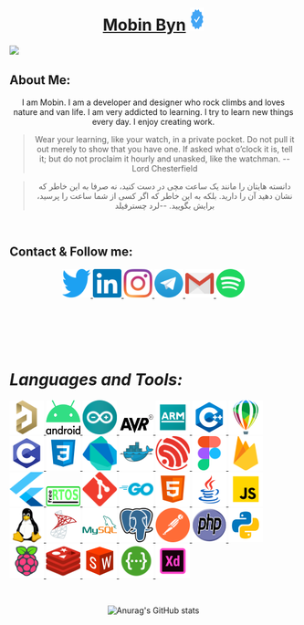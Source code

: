 <h1 align="center">
	<a href="https://github.com/mobinbyn">Mobin Byn</a> 
	<img src="logo/verification.svg" alt="android" width="25" height="40"/>
</h1> 

[![](https://visitcount.itsvg.in/api?id=mobinbyn&icon=0&color=0)](https://visitcount.itsvg.in)

## About Me:
<div align="center">
<p>
	I am Mobin. I am a developer and designer who rock climbs and loves nature and van life. I am very addicted to learning. I try to learn new things every day. I enjoy creating work.
</p>

> Wear your learning, like your watch, in a private pocket. Do not pull it out merely to show that you have one. If asked what o’clock it is, tell it; but do not proclaim it hourly and unasked, like the watchman.
> -- Lord Chesterfield

>دانسته هایتان را مانند یک ساعت مچی در دست کنید، نه صرفا به این خاطر که نشان دهید آن را دارید. بلکه به این خاطر که اگر کسی از شما ساعت را پرسید، برایش بگویید.
>--لرد چسترفیلد

</div>
<br>

## Contact & Follow me:
<div align="center">
		<a href="https://twitter.com/moubin_byn" target="_blank" rel="noreferrer"> 
			<img src="logo/twitter.svg" alt="twitter" width="50" height="50"/> 
		</a>
		<a href="https://www.linkedin.com/in/mobin-babaeian/" target="_blank" rel="noreferrer"> 
			<img src="logo/linkedin.svg" alt="linkedin" width="50" height="50"/> 
		</a>
		<a href="https://www.instagram.com/mobin.byn/" target="_blank" rel="noreferrer"> 
			<img src="logo/instagram.svg" alt="instagram" width="50" height="50"/> 
		</a>
		<a href="https://t.me/mobin_byn" target="_blank" rel="noreferrer"> 
			<img src="logo/telegram.svg" alt="telegram" width="50" height="50"/> 
		</a>
		<a href="mobin.byn@gmail.com" target="_blank" rel="noreferrer"> 
			<img src="logo/gmail.svg" alt="email" width="50" height="50"/> 
		</a>
		<a href="https://open.spotify.com/user/pbk6x85dzjyf2yvwpqnl8evv6?si=jlMTgBnRQQyOd9XPYEK7iw" target="_blank" rel="noreferrer"> 
			<img src="logo/spotify.svg" alt="spotify" width="50" height="50"/> 
		</a>
	</div>
<br><br><br><br><br>

# ***Languages and Tools:***
<p align="left"> 
	<a href="https://www.altium.com/" target="_blank" rel="noreferrer"> <img src="logo/altium-designer.png" alt="altium" width="60" height="60"/>	</a>
	<a href="https://developer.android.com/" target="_blank" rel="noreferrer"> <img src="logo/android.svg" alt="android" width="60" height="60"/> </a>
	<a href="https://www.arduino.cc/" target="_blank" rel="noreferrer"> <img src="logo/arduino.svg" alt="arduino" width="60" height="60"/> </a>
	<a href="https://www.microchip.com/" target="_blank" rel="noreferrer"> <img src="logo/avr.svg" alt="avr" width="60" height="35"/> </a>
	<a href="https://www.arm.com/" target="_blank" rel="noreferrer"> <img src="logo/arm-logo.svg" alt="arm" width="60" height="60"/> </a>
	<a href="https://www.w3schools.com/cpp/" target="_blank" rel="noreferrer"> <img src="logo/c++.svg" alt="c++" width="60" height="60"/> </a>
	<a href="https://www.coreldraw.com/" target="_blank" rel="noreferrer"> <img src="logo/coreldraw.svg" alt="coreldraw" width="60" height="60"/> </a>
	<a href="https://www.cprogramming.com/" target="_blank" rel="noreferrer"> <img src="logo/c-programming.svg" alt="c-programming" width="60" height="60"/> </a>
	<a href="https://www.w3schools.com/css/" target="_blank" rel="noreferrer"> <img src="logo/css3.svg" alt="css3" width="60" height="60"/> </a>
	<a href="https://www.dart.dev/" target="_blank" rel="noreferrer"> <img src="logo/dartlang.svg" alt="dart" width="60" height="60"/> </a>
	<a href="https://www.docker.com/" target="_blank" rel="noreferrer"> <img src="logo/docker.svg" alt="docker" width="60" height="60"/> </a>
	<a href="https://www.espressif.com/" target="_blank" rel="noreferrer"> <img src="logo/espressif.png" alt="esp" width="60" height="60"/> </a>
	<a href="https://www.figma.com/" target="_blank" rel="noreferrer"> <img src="logo/figma.svg" alt="figma" width="60" height="60"/> </a>
	<a href="https://www.firebase.google.com/" target="_blank" rel="noreferrer"> <img src="logo/firebase.svg" alt="firebase" width="60" height="60"/> </a>
	<a href="https://www.flutter.dev/" target="_blank" rel="noreferrer"> <img src="logo/flutter.svg" alt="flutter" width="60" height="60"/> </a>
	<a href="https://www.freertos.org/" target="_blank" rel="noreferrer"> <img src="logo/FreeRTOS.svg" alt="FreeRtos" width="60" height="35"/> </a>
	<a href="https://git-scm.com/" target="_blank" rel="noreferrer"> <img src="logo/git-scm.svg" alt="git" width="60" height="60"/> </a>
	<a href="https://go.dev/" target="_blank" rel="noreferrer"> <img src="logo/golang.svg" alt="golang" width="60" height="60"/> </a>
	<a href="https://www.w3.org/html/" target="_blank" rel="noreferrer"> <img src="logo/html-5.svg" alt="html" width="60" height="60"/> </a>
	<a href="https://www.java.com/en/" target="_blank" rel="noreferrer"> <img src="logo/java.svg" alt="java" width="60" height="60"/> </a>
	<a href="https://developer.mozilla.org/en-US/docs/Web/JavaScript" target="_blank" rel="noreferrer"> <img src="logo/javascript.svg" alt="javascript" width="60" height="60"/> </a>
	<a href="https://www.linux.org/" target="_blank" rel="noreferrer"> <img src="logo/linux.svg" alt="linux" width="60" height="60"/> </a>
	<a href="https://www.microsoft.com/en-us/sql-server" target="_blank" rel="noreferrer"> <img src="logo/microsoft-sql-server.svg" alt="sql-server" width="60" height="60"/> </a>
	<a href="https://www.mysql.com/" target="_blank" rel="noreferrer"> <img src="logo/mysql.svg" alt="mysql" width="60" height="60"/> </a>
	<a href="https://www.postgresql.org/" target="_blank" rel="noreferrer"> <img src="logo/postgresql.svg" alt="postgresql" width="60" height="60"/> </a>
	<a href="https://www.postman.com/" target="_blank" rel="noreferrer"> <img src="logo/postman.svg" alt="postman" width="60" height="60"/> </a>
	<a href="https://www.php.net/" target="_blank" rel="noreferrer"> <img src="logo/php.svg" alt="php" width="60" height="60"/> </a>
	<a href="https://www.python.org/" target="_blank" rel="noreferrer"> <img src="logo/python.svg" alt="python" width="60" height="60"/> </a>
	<a href="https://www.raspberrypi.com/" target="_blank" rel="noreferrer"> <img src="logo/raspberry-pi.svg" alt="raspberry" width="60" height="60"/> </a>
	<a href="https://www.redis.io/" target="_blank" rel="noreferrer"> <img src="logo/redis.svg" alt="redis" width="60" height="60"/> </a>
	<a href="https://www.solidworks.com/" target="_blank" rel="noreferrer"> <img src="logo/solidworks.svg" alt="solidworks" width="60" height="60"/> </a>
	<a href="https://www.solidworks.com/" target="_blank" rel="noreferrer"> <img src="logo/swagger.svg" alt="swagger" width="60" height="60"/> </a>
	<a href="https://helpx.adobe.com/support/xd.html" target="_blank" rel="noreferrer"> <img src="logo/adobe-xd.svg" alt="xd" width="60" height="60"/> </a>
</p>

<br />

<div align="center">

![Anurag's GitHub stats](https://github-readme-stats.vercel.app/api?username=mobinbyn&show_icons=true&theme=chartreuse-light)

</div>

